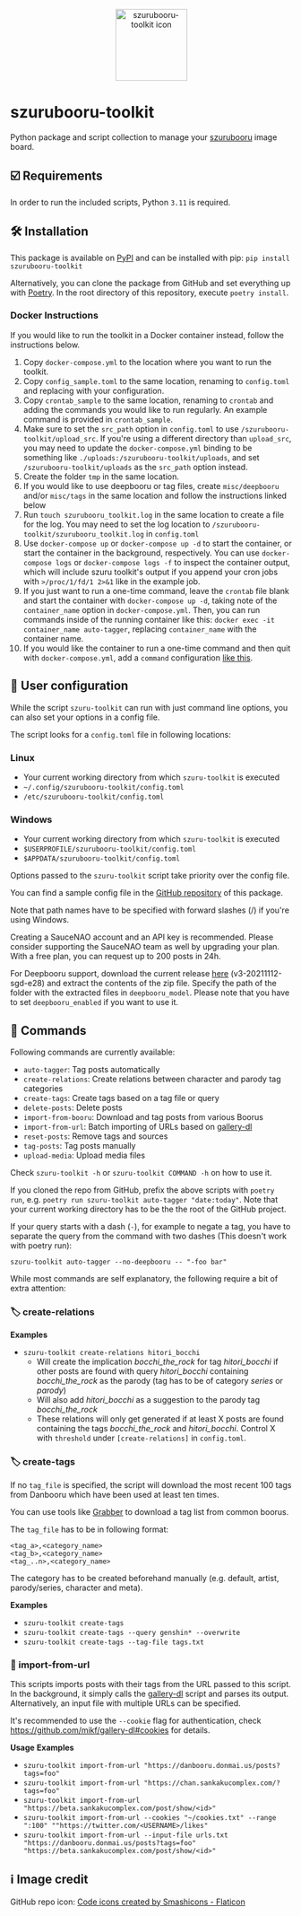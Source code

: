 <p align="center">
<img src="https://cdn-icons-png.flaticon.com/512/2581/2581053.png"
  alt="szurubooru-toolkit icon"
  width="128" height="128">
</p>

# szurubooru-toolkit
Python package and script collection to manage your [szurubooru](https://github.com/rr-/szurubooru) image board.

## :ballot_box_with_check: Requirements
In order to run the included scripts, Python `3.11` is required.


## :hammer_and_wrench: Installation
This package is available on [PyPI](https://pypi.org/project/szurubooru-toolkit/) and can be installed with pip:
`pip install szurubooru-toolkit`

Alternatively, you can clone the package from GitHub and set everything up with [Poetry](https://python-poetry.org/docs/). In the root directory of this repository, execute `poetry install`.

### Docker Instructions
If you would like to run the toolkit in a Docker container instead, follow the
instructions below.

1. Copy `docker-compose.yml` to the location where you want to run the toolkit.
1. Copy `config_sample.toml` to the same location, renaming to `config.toml` and
replacing with your configuration.
1. Copy `crontab_sample` to the same location, renaming to `crontab` and adding
   the commands you would like to run regularly. An example command is provided
   in `crontab_sample`.
1. Make sure to set the `src_path` option in `config.toml` to use
   `/szurubooru-toolkit/upload_src`. If you're using a different directory than
   `upload_src`, you may need to update the `docker-compose.yml` binding to be
   something like `./uploads:/szurubooru-toolkit/uploads`, and set
   `/szurubooru-toolkit/uploads` as the `src_path` option instead.
1. Create the folder `tmp` in the same location.
1. If you would like to use deepbooru or tag files, create `misc/deepbooru`
   and/or `misc/tags` in the same location and follow the instructions linked
   below
1. Run `touch szurubooru_toolkit.log` in the same location to create a file for
   the log. You may need to set the log location to
   `/szurubooru-toolkit/szurubooru_toolkit.log` in `config.toml`
1. Use `docker-compose up` or `docker-compose up -d` to start the container, or
   start the container in the background, respectively. You can use
   `docker-compose logs` or `docker-compose logs -f` to inspect the container
   output, which will include szuru toolkit's output if you append your cron
   jobs with `>/proc/1/fd/1 2>&1` like in the example job.
1. If you just want to run a one-time command, leave the `crontab` file blank
   and start the container with `docker-compose up -d`, taking note of the
   `container_name` option in `docker-compose.yml`. Then, you can run commands
   inside of the running container like this: `docker exec -it container_name
   auto-tagger`, replacing `container_name` with the container name.
1. If you would like the container to run a one-time command and then quit with
   `docker-compose.yml`, add a `command` configuration [like
   this](https://docs.docker.com/compose/compose-file/compose-file-v3/#command).

## :memo: User configuration
While the script `szuru-toolkit` can run with just command line options, you can also set your options in a config file.

The script looks for a `config.toml` file in following locations:

### Linux
* Your current working directory from which `szuru-toolkit` is executed
* `~/.config/szurubooru-toolkit/config.toml`
* `/etc/szurubooru-toolkit/config.toml`

### Windows
* Your current working directory from which `szuru-toolkit` is executed
* `$USERPROFILE/szurubooru-toolkit/config.toml`
* `$APPDATA/szurubooru-toolkit/config.toml`

Options passed to the `szuru-toolkit` script take priority over the config file.

You can find a sample config file in the [GitHub repository](https://github.com/reluce/szurubooru-toolkit) of this package.

Note that path names have to be specified with forward slashes (/) if you're using Windows.

Creating a SauceNAO account and an API key is recommended.
Please consider supporting the SauceNAO team as well by upgrading your plan.
With a free plan, you can request up to 200 posts in 24h.

For Deepbooru support, download the current release [here](https://github.com/KichangKim/DeepDanbooru/releases/tag/v3-20211112-sgd-e28) (v3-20211112-sgd-e28) and extract the contents of the zip file. Specify the path of the folder with the extracted files in `deepbooru_model`.
Please note that you have to set `deepbooru_enabled` if you want to use it.

## :page_with_curl: Commands
Following commands are currently available:

* `auto-tagger`: Tag posts automatically
* `create-relations`: Create relations between character and parody tag categories
* `create-tags`: Create tags based on a tag file or query
* `delete-posts`: Delete posts
* `import-from-booru`: Download and tag posts from various Boorus
* `import-from-url`: Batch importing of URLs based on [gallery-dl](https://github.com/mikf/gallery-dl)
* `reset-posts`: Remove tags and sources
* `tag-posts`: Tag posts manually
* `upload-media`: Upload media files

Check `szuru-toolkit -h` or `szuru-toolkit COMMAND -h` on how to use it.

If you cloned the repo from GitHub, prefix the above scripts with `poetry run`, e.g. `poetry run szuru-toolkit auto-tagger "date:today"`. Note that your current working directory has to be the the root of the GitHub project.

If your query starts with a dash (`-`), for example to negate a tag, you have to separate the query from the command with two dashes (This doesn't work with poetry run):

`szuru-toolkit auto-tagger --no-deepbooru -- "-foo bar"`

While most commands are self explanatory, the following require a bit of extra attention:

### :label: create-relations
__Examples__
* `szuru-toolkit create-relations hitori_bocchi`
  * Will create the implication _bocchi_the_rock_ for tag _hitori_bocchi_ if other posts are found with query _hitori_bocchi_ containing _bocchi_the_rock_ as the parody (tag has to be of category _series_ or _parody_)
  * Will also add _hitori_bocchi_ as a suggestion to the parody tag _bocchi_the_rock_
  * These relations will only get generated if at least X posts are found containing the tags _bocchi_the_rock_ and _hitori_bocchi_. Control X with `threshold` under `[create-relations]` in `config.toml`.

### :label: create-tags
If no `tag_file` is specified, the script will download the most recent 100 tags from Danbooru which have been used at least ten times.

You can use tools like [Grabber](https://github.com/Bionus/imgbrd-grabber) to download a tag list from common boorus.

The `tag_file` has to be in following format:

```
<tag_a>,<category_name>
<tag_b>,<category_name>
<tag_..n>,<category_name>
```

The category has to be created beforehand manually (e.g. default, artist, parody/series, character and meta).

__Examples__
* `szuru-toolkit create-tags`
* `szuru-toolkit create-tags --query genshin* --overwrite`
* `szuru-toolkit create-tags --tag-file tags.txt`

### :link:	import-from-url
This scripts imports posts with their tags from the URL passed to this script.
In the background, it simply calls the [gallery-dl](https://github.com/mikf/gallery-dl) script and parses its output.
Alternatively, an input file with multiple URLs can be specified.

It's recommended to use the `--cookie` flag for authentication, check https://github.com/mikf/gallery-dl#cookies for details.

__Usage__
__Examples__
* `szuru-toolkit import-from-url "https://danbooru.donmai.us/posts?tags=foo"`
* `szuru-toolkit import-from-url "https://chan.sankakucomplex.com/?tags=foo"`
* `szuru-toolkit import-from-url "https://beta.sankakucomplex.com/post/show/<id>"`
* `szuru-toolkit import-from-url --cookies "~/cookies.txt" --range ":100" ""https://twitter.com/<USERNAME>/likes"`
* `szuru-toolkit import-from-url --input-file urls.txt "https://danbooru.donmai.us/posts?tags=foo" "https://beta.sankakucomplex.com/post/show/<id>"`

## :information_source:	Image credit
GitHub repo icon: <a href="https://www.flaticon.com/free-icons/code" title="code icons">Code icons created by Smashicons - Flaticon</a>
